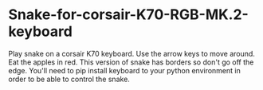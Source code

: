 # Snake-for-corsair-K70-RGB-MK.2-keyboard
Play snake on a corsair K70 keyboard. Use the arrow keys to move around. Eat the apples in red. This version of snake has borders so don't go off the edge. You'll need to pip install keyboard to your python environment in order to be able to control the snake. 
